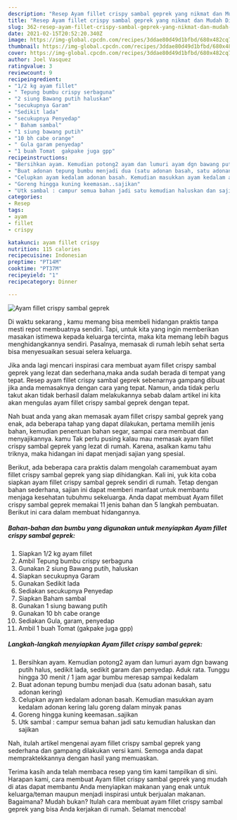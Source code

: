 ```yaml
---
description: "Resep Ayam fillet crispy sambal geprek yang nikmat dan Mudah Dibuat"
title: "Resep Ayam fillet crispy sambal geprek yang nikmat dan Mudah Dibuat"
slug: 362-resep-ayam-fillet-crispy-sambal-geprek-yang-nikmat-dan-mudah-dibuat
date: 2021-02-15T20:52:20.340Z
image: https://img-global.cpcdn.com/recipes/3ddae80d49d1bfbd/680x482cq70/ayam-fillet-crispy-sambal-geprek-foto-resep-utama.jpg
thumbnail: https://img-global.cpcdn.com/recipes/3ddae80d49d1bfbd/680x482cq70/ayam-fillet-crispy-sambal-geprek-foto-resep-utama.jpg
cover: https://img-global.cpcdn.com/recipes/3ddae80d49d1bfbd/680x482cq70/ayam-fillet-crispy-sambal-geprek-foto-resep-utama.jpg
author: Joel Vasquez
ratingvalue: 3
reviewcount: 9
recipeingredient:
- "1/2 kg ayam fillet"
- " Tepung bumbu crispy serbaguna"
- "2 siung Bawang putih haluskan"
- "secukupnya Garam"
- "Sedikit lada"
- "secukupnya Penyedap"
- " Baham sambal"
- "1 siung bawang putih"
- "10 bh cabe orange"
- " Gula garam penyedap"
- "1 buah Tomat  gakpake juga gpp"
recipeinstructions:
- "Bersihkan ayam. Kemudian potong2 ayam dan lumuri ayam dgn bawang putih halus, sedikit lada, sedikit garam dan penyedap. Aduk rata. Tunggu hingga 30 menit / 1 jam agar bumbu meresap sampai kedalam"
- "Buat adonan tepung bumbu menjadi dua (satu adonan basah, satu adonan kering)"
- "Celupkan ayam kedalam adonan basah. Kemudian masukkan ayam kedalam adonan kering lalu goreng dalam minyak panas"
- "Goreng hingga kuning keemasan..sajikan"
- "Utk sambal : campur semua bahan jadi satu kemudian haluskan dan sajikan"
categories:
- Resep
tags:
- ayam
- fillet
- crispy

katakunci: ayam fillet crispy 
nutrition: 115 calories
recipecuisine: Indonesian
preptime: "PT14M"
cooktime: "PT37M"
recipeyield: "1"
recipecategory: Dinner

---
```



![Ayam fillet crispy sambal geprek](https://img-global.cpcdn.com/recipes/3ddae80d49d1bfbd/680x482cq70/ayam-fillet-crispy-sambal-geprek-foto-resep-utama.jpg)

Di waktu  sekarang , kamu memang bisa membeli hidangan praktis tanpa mesti repot membuatnya sendiri. Tapi, untuk kita yang ingin memberikan masakan istimewa kepada keluarga tercinta, maka kita memang lebih bagus menghidangkannya sendiri. Pasalnya, memasak di rumah lebih sehat serta bisa menyesuaikan sesuai selera keluarga.

Jika anda lagi mencari inspirasi cara membuat ayam fillet crispy sambal geprek yang lezat dan sederhana,maka anda sudah berada di tempat yang tepat. Resep ayam fillet crispy sambal geprek  sebenarnya gampang dibuat jika anda memasaknya dengan cara yang tepat. Namun, anda tidak perlu takut akan tidak berhasil dalam melakukannya 
sebab dalam artikel ini kita akan mengulas ayam fillet crispy sambal geprek dengan tepat.  



Nah buat anda yang akan memasak ayam fillet crispy sambal geprek yang enak, ada beberapa tahap yang dapat dilakukan, pertama memilih jenis bahan, kemudian penentuan bahan segar, sampai cara membuat dan menyajikannya. kamu Tak perlu pusing kalau mau memasak ayam fillet crispy sambal geprek yang lezat di rumah. Karena, asalkan kamu  tahu triknya, maka hidangan ini dapat menjadi sajian yang spesial.

Berikut, ada beberapa cara praktis  dalam mengolah caramembuat ayam fillet crispy sambal geprek yang siap dihidangkan. Kali ini, yuk kita coba siapkan ayam fillet crispy sambal geprek sendiri di rumah. Tetap dengan bahan sederhana, sajian ini dapat memberi manfaat untuk membantu menjaga kesehatan tubuhmu sekeluarga. Anda dapat membuat Ayam fillet crispy sambal geprek memakai 11 jenis bahan dan 5 langkah pembuatan. Berikut ini cara dalam membuat hidangannya.

<!--inarticleads1-->

##### Bahan-bahan dan bumbu yang digunakan untuk menyiapkan Ayam fillet crispy sambal geprek:

1. Siapkan 1/2 kg ayam fillet
1. Ambil  Tepung bumbu crispy serbaguna
1. Gunakan 2 siung Bawang putih, haluskan
1. Siapkan secukupnya Garam
1. Gunakan Sedikit lada
1. Sediakan secukupnya Penyedap
1. Siapkan  Baham sambal
1. Gunakan 1 siung bawang putih
1. Gunakan 10 bh cabe orange
1. Sediakan  Gula, garam, penyedap
1. Ambil 1 buah Tomat  (gakpake juga gpp)




<!--inarticleads2-->

##### Langkah-langkah menyiapkan Ayam fillet crispy sambal geprek:

1. Bersihkan ayam. Kemudian potong2 ayam dan lumuri ayam dgn bawang putih halus, sedikit lada, sedikit garam dan penyedap. Aduk rata. Tunggu hingga 30 menit / 1 jam agar bumbu meresap sampai kedalam
1. Buat adonan tepung bumbu menjadi dua (satu adonan basah, satu adonan kering)
1. Celupkan ayam kedalam adonan basah. Kemudian masukkan ayam kedalam adonan kering lalu goreng dalam minyak panas
1. Goreng hingga kuning keemasan..sajikan
1. Utk sambal : campur semua bahan jadi satu kemudian haluskan dan sajikan




Nah, itulah artikel mengenai  ayam fillet crispy sambal geprek  yang sederhana dan gampang dilakukan versi kami. Semoga anda dapat mempraktekkannya dengan hasil yang memuaskan. 

Terima kasih anda telah membaca resep yang tim kami tampilkan di sini. Harapan kami, cara membuat  Ayam fillet crispy sambal geprek yang mudah di atas dapat membantu Anda menyiapkan makanan yang enak untuk keluarga/teman maupun menjadi inspirasi untuk berjualan makanan. Bagaimana? Mudah bukan? Itulah cara membuat ayam fillet crispy sambal geprek yang bisa Anda kerjakan di rumah. Selamat mencoba!

